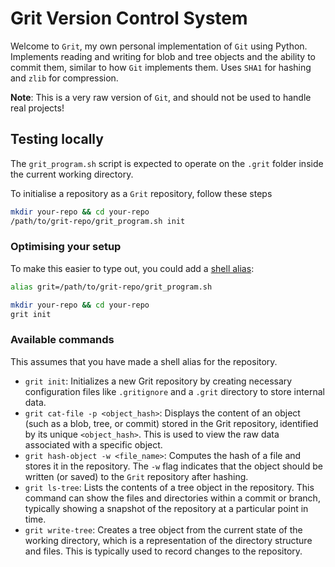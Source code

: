 # Grit Version Control System

Welcome to `Grit`, my own personal implementation of `Git` using Python. Implements
reading and writing for blob and tree objects and the ability to commit them, similar
to how `Git` implements them. Uses `SHA1` for hashing and `zlib` for compression.

**Note**: This is a very raw version of `Git`, and should not be used to handle real projects!

## Testing locally

The `grit_program.sh` script is expected to operate on the `.grit` folder inside
the current working directory.

To initialise a repository as a `Grit` repository, follow these steps

```sh
mkdir your-repo && cd your-repo
/path/to/grit-repo/grit_program.sh init
```

### Optimising your setup

To make this easier to type out, you could add a
[shell alias](https://shapeshed.com/unix-alias/):

```sh
alias grit=/path/to/grit-repo/grit_program.sh

mkdir your-repo && cd your-repo
grit init
```

### Available commands

This assumes that you have made a shell alias for the repository.

- `grit init`: Initializes a new Grit repository by creating necessary configuration files like `.gritignore` and a `.grit` directory to store internal data.
- `grit cat-file -p <object_hash>`: Displays the content of an object (such as a blob, tree, or commit) stored in the Grit repository, identified by its unique `<object_hash>`. This is used to view the raw data associated with a specific object.
- `grit hash-object -w <file_name>`: Computes the hash of a file and stores it in the repository. The `-w` flag indicates that the object should be written (or saved) to the `Grit` repository after hashing.
- `grit ls-tree`: Lists the contents of a tree object in the repository. This command can show the files and directories within a commit or branch, typically showing a snapshot of the repository at a particular point in time.
- `grit write-tree`: Creates a tree object from the current state of the working directory, which is a representation of the directory structure and files. This is typically used to record changes to the repository.
